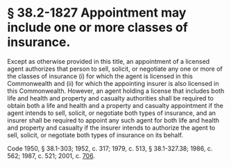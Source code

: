 # § 38.2-1827 Appointment may include one or more classes of insurance.

<p>Except as otherwise provided in this title, an appointment of a licensed agent authorizes that person to sell, solicit, or negotiate any one or more of the classes of insurance (i) for which the agent is licensed in this Commonwealth and (ii) for which the appointing insurer is also licensed in this Commonwealth. However, an agent holding a license that includes both life and health and property and casualty authorities shall be required to obtain both a life and health and a property and casualty appointment if the agent intends to sell, solicit, or negotiate both types of insurance, and an insurer shall be required to appoint any such agent for both life and health and property and casualty if the insurer intends to authorize the agent to sell, solicit, or negotiate both types of insurance on its behalf.</p><p>Code 1950, § 38.1-303; 1952, c. 317; 1979, c. 513, § 38.1-327.38; 1986, c. 562; 1987, c. 521; 2001, c. <a href='http://lis.virginia.gov/cgi-bin/legp604.exe?011+ful+CHAP0706'>706</a>.</p>